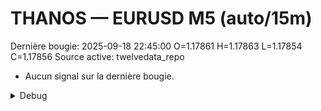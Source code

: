 # THANOS — EURUSD M5 (auto/15m)
Dernière bougie: 2025-09-18 22:45:00  O=1.17861  H=1.17863  L=1.17854  C=1.17856
Source active: twelvedata_repo

- Aucun signal sur la dernière bougie.

<details><summary>Debug</summary>

- TD_API_KEY manquant.

</details>